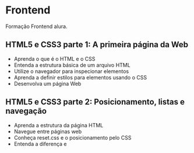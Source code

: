# Frontend

Formação Frontend alura.

## HTML5 e CSS3 parte 1: A primeira página da Web

- Aprenda o que é o HTML e o CSS
- Entenda a estrutura básica de um arquivo HTML
- Utilize o navegador para inspecionar elementos
- Aprenda a definir estilos para elementos usando o CSS
- Desenvolva um página Web

## HTML5 e CSS3 parte 2: Posicionamento, listas e navegação

- Aprenda a estrutura da página HTML
- Navegue entre páginas web
- Conheça reset.css e o posicionamento pelo CSS
- Entenda a diferença e